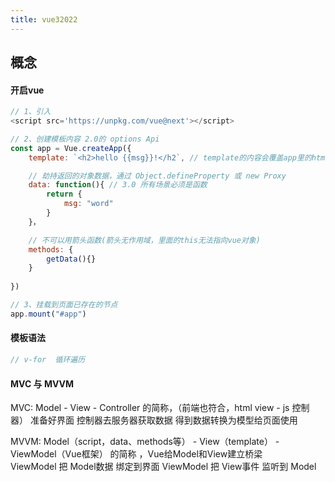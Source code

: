 ```yaml
---
title: vue32022
---
```

## 概念

#### 开启vue

```javascript
// 1、引入
<script src='https://unpkg.com/vue@next'></script>

// 2、创建模板内容 2.0的 options Api
const app = Vue.createApp({
    template: `<h2>hello {{msg}}!</h2`, // template的内容会覆盖app里的html，如果没写 temp vue将挂载节点里的html作为熏染模板，

    // 劫持返回的对象数据，通过 Object.defineProperty 或 new Proxy
    data: function(){ // 3.0 所有场景必须是函数 
        return {
            msg: "word"
        }
    }，

    // 不可以用箭头函数(箭头无作用域，里面的this无法指向vue对象)
    methods: {
        getData(){}
    }
 
})

// 3、挂载到页面已存在的节点
app.mount("#app")

```

#### 模板语法
```javascript
// v-for  循环遍历

```

#### MVC 与 MVVM

MVC: Model - View - Controller 的简称，（前端也符合，html view - js 控制器）
     准备好界面  控制器去服务器获取数据  得到数据转换为模型给页面使用

MVVM: Model（script，data、methods等） - View（template） - ViewModel（Vue框架） 的简称 ，Vue给Model和View建立桥梁  
    ViewModel 把 Model数据 绑定到界面
    ViewModel 把 View事件 监听到 Model

#### 




